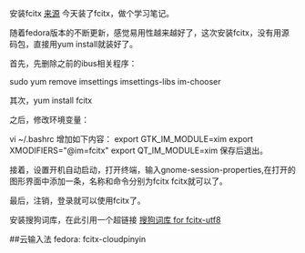 安装fcitx
[来源](http://tpf880725.blog.163.com/blog/static/59897698201253113155145/)
今天装了fcitx，做个学习笔记。

随着fedora版本的不断更新，感觉易用性越来越好了，这次安装fcitx，没有用源码包，直接用yum install就装好了。

首先，先删除之前的ibus相关程序：

sudo yum remove imsettings imsettings-libs im-chooser

其次，yum install fcitx

之后，修改环境变量：

 vi ~/.bashrc
增加如下内容：
export GTK_IM_MODULE=xim
export XMODIFIERS="@im=fcitx"
export QT_IM_MODULE=xim
保存后退出。

接着，设置开机自动启动，打开终端，输入gnome-session-properties,在打开的图形界面中添加一条，名称和命令分别为fcitx fcitx就可以了。

最后，注销，登录就可以使用fcitx了。
 
安装搜狗词库，在此引用一个超链接 
[搜狗词库 for fcitx-utf8](http://www.linuxsir.org/bbs/thread372879.html)

##云输入法
fedora: fcitx-cloudpinyin
